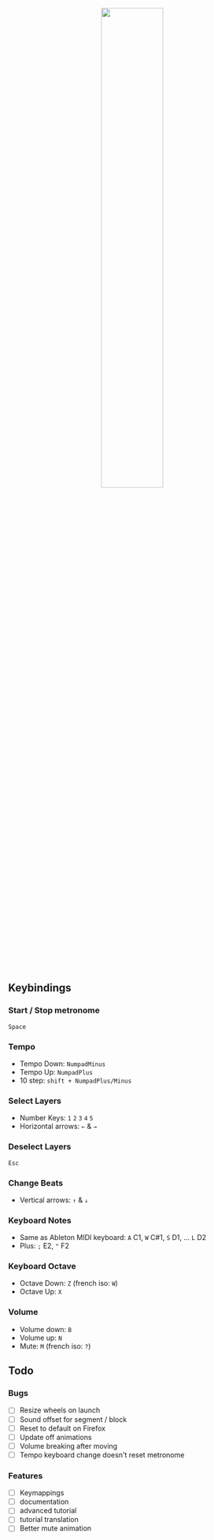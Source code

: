 <p align="center">
  <img src="https://raw.githubusercontent.com/victrme/polytronome/main/banner-1800x600.png" width="50%"></img>
</p>

## Keybindings

### Start / Stop metronome
`Space`

### Tempo
- Tempo Down: `NumpadMinus`
- Tempo Up: `NumpadPlus`
- 10 step: `shift + NumpadPlus/Minus`

### Select Layers
- Number Keys: `1` `2` `3` `4` `5`
- Horizontal arrows: `←` & `→`

### Deselect Layers
 `Esc`

### Change Beats
- Vertical arrows: `↑` & `↓`

### Keyboard Notes
- Same as Ableton MIDI keyboard: `A` C1, `W` C#1, `S` D1, ... `L` D2
- Plus: `;` E2, `"` F2

### Keyboard Octave
- Octave Down: `Z` (french iso: `W`)
- Octave Up: `X`

### Volume
- Volume down: `B`
- Volume up: `N`
- Mute: `M` (french iso: `?`) 


## Todo

### Bugs

-   [ ] Resize wheels on launch
-   [ ] Sound offset for segment / block
-   [ ] Reset to default on Firefox
-   [ ] Update off animations
-   [ ] Volume breaking after moving
-   [ ] Tempo keyboard change doesn't reset metronome

### Features

-   [ ] Keymappings
-   [ ] documentation
-   [ ] advanced tutorial
-   [ ] tutorial translation
-   [ ] Better mute animation
